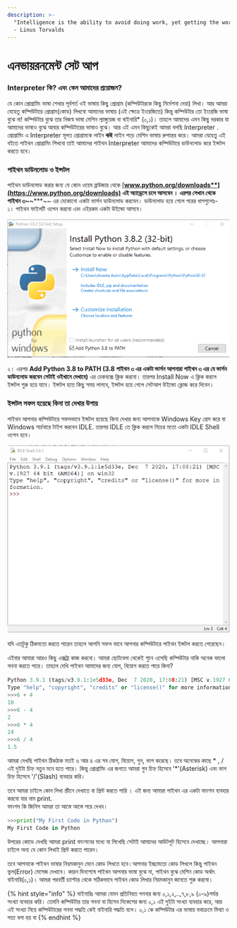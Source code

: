 ```yaml
---
description: >-
  "Intelligence is the ability to avoid doing work, yet getting the work done."
  - Linus Torvalds
---
```


# এনভায়রনমেন্ট সেট আপ

### Interpreter কি? এবং কেন আমাদের প্রয়োজন?

যে কোন প্রোগ্রামিং ভাষা শেখার পূর্বশর্ত ওই ভাষায় কিছু প্রোগ্রাম (কম্পিউটারকে কিছু নির্দেশনা দেয়া) লিখা। আর আমরা যেহেতু কম্পিউটারে প্রোগ্রাম(কোড) লিখবো  আমাদের ভাষায় (এই ক্ষেত্রে ইংরেজিতে) কিন্তু কম্পিউটার তো ইংরেজি ভাষা বুঝে না! কম্পিউটার বুঝে তার নিজস্ব ভাষা মেশিন ল্যাঙ্গুয়েজ বা বাইনারি\* (০,১)। তাহলে আমাদের এমন কিছু দরকার যা আমাদের ভাষাও বুঝে আবার কম্পিউটারের ভাষাও বুঝে। আর এই এমন কিছুকেই আমরা বলছি  Interpreter . প্রোগ্রামিং এ Interpreter মূলত  প্রোগ্রামকে লাইন ~~**বাই**~~  লাইন পড়ে মেশিন ভাষায় রুপান্তর করে। আমরা যেহেতু এই বইতে পাইথন প্রোগ্রামিং শিখবো তাই আমাদের পাইথন Interpreter আমাদের কম্পিউটারে ডাউনলোড করে ইন্সটল করতে হবে।&#x20;

### পাইথন ডাউনলোড ও ইন্সটল

পাইথন  ডাউনলোড করার জন্য যে কোন ওয়েব ব্রাউজার থেকে [**www.python.org/downloads**](https://www.python.org/downloads) এই অ্যাড্রেসে চলে আসবেন । এরপর সেখান থেকে পাইথন ৩~~**\***~~ এর যেকোনো একটা ভার্সন ডাউনলোড করবেন। ডাউনলোড হয়ে গেলে পরের ধাপগুলোঃ- \
১। পাইথন ফাইলটি ওপেন করবো এবং এইরকম একটা উইন্ডো আসবে। &#x20;

<div align="center">

<img src="../.gitbook/assets/image (4).png" alt="সেটআপ উইন্ডো">

</div>

২। এরপর **Add Python 3.8 to PATH (3.8 পাইথন ৩ এর একটা ভার্সন আপনারা পাইথন ৩ এর যে ভার্সন ডাউনলোড করবেন সেটাই ওইখানে দেখাবে)** এর চেকবক্সে ক্লিক করবো। তারপর Install Now এ ক্লিক করলে ইন্সটল শুরু হয়ে যাবে। ইন্সটল হতে কিছু সময় লাগবে, ইন্সটল হয়ে গেলে সেটআপ উইন্ডো ক্লোজ করে দিবেন।&#x20;

### ইন্সটল সফল হয়েছে কিনা তা দেখার উপায়

পাইথন আপনার কম্পিউটারে সফলভাবে ইন্সটল হয়েছে কিনা দেখার জন্য আপনাকে Windows Key প্রেস করে বা Windows সার্চবারে টাইপ করবেন IDLE. তারপর  IDLE তে ক্লিক করলে নিচের মতো একটা IDLE Shell ওপেন হবে।&#x20;

![পাইথন IDLE](../.gitbook/assets/image.png)

যদি এতটুকু ঠিকমতো করতে পারেন তাহলে আপনি সফল ভাবে আপনার কম্পিউটারে পাইথন ইন্সটল করতে পেরেছেন।

এইবার আমারা আরও কিছু এক্সট্রা কাজ করবো। আমরা ছোটবেলা থেকেই শুনে এসেছি কম্পিউটার নাকি অনেক ভালো গননা করতে পারে। তাহলে দেখি পাইথন আমাদের জন্য যোগ, বিয়োগ করতে পারে কিনা?

```python
Python 3.9.1 (tags/v3.9.1:1e5d33e, Dec  7 2020, 17:08:21) [MSC v.1927 64 bit (AMD64)] on win32
Type "help", "copyright", "credits" or "license()" for more information.
>>>6 + 4
10
>>>6 - 4
2
>>>6 * 4
24
>>>6 / 4
1.5
```

আমরা দেখছি পাইথন ঠিকঠাক মতই ৬ আর ৪ এর সব যোগ, বিয়োগ, গুন, ভাগ করেছে। তবে অনেকের কাছে \* , / এই দুইটা চিহ্ন নতুন মনে হতে পারে। কিন্তু প্রোগ্রামিং এর জগতে আমরা গুন চিহ্ন হিসেবে '\*'(Asterisk)  এবং ভাগ  চিহ্ন হিসেবে '/'(Slash) ব্যবহার করি।&#x20;

তবে আমরা চাইলে কোন লিখা স্ক্রীনে দেখাতে  বা প্রিন্ট করতে পারি । এই জন্য আমারা পাইথন এর একটা ফাংশন ব্যবহার করবো যার নাম print. \
ফাংশন কি জিনিস আমরা তা আস্তে আস্তে পরে দেখব।&#x20;

```python
>>>print("My First Code in Python")
My First Code in Python
```

উপরের কোডে দেখছি আমরা print ফাংশনের মধ্যে যা লিখেছি সেটাই আমাদের আউটপুট হিসেবে দেখাচ্ছে। আপনারা চাইলে অন্য যে কোন লিখাই প্রিন্ট করতে পারেন। &#x20;

তবে আপনাকে পাইথন ভাষার নিয়মকানুন মেনে কোড লিখতে হবে।আপনার ইচ্ছামতো কোড  লিখলে কিন্তু পাইথন ভুল(Error) মেসেজ দেখাবে। কারন দিনশেষে পাইথন আপনার ভাষা বুঝে না, পাইথন বুঝে মেশিন কোড অর্থাৎ বাইনার‍ি(০,১)। আমরা পরবর্তী চ্যাপ্টার থেকে সঠিকভাবে পাইথন কোড লিখার নিয়মকানুন জানতে শুরু করবো।&#x20;



{% hint style="info" %}
বাইনারিঃ  আমরা যেমন প্রতিনিয়ত গননার জন্য ০,১,২,..,৭,৮,৯ (০-৯)পর্যন্ত সংখ্যা ব্যবহার করি। তেমনি কম্পিউটার তার গননা বা হিসেব নিকেশের জন্য ০,১ এই দুইটা সংখ্যা ব্যবহার করে, আর এই সংখ্যা নিয়ে কম্পিউটারের গননা পদ্ধতি কেই বাইনারি পদ্ধতি বলে। ০,১ কে কম্পিউটার এর ভাষায় যথাক্রমে মিথ্যা ও সত্য বলা হয় বা&#x20;
{% endhint %}

